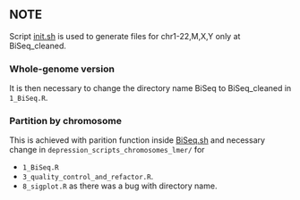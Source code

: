 ## NOTE

Script [init.sh](init.sh) is used to generate files for chr1-22,M,X,Y only at BiSeq_cleaned.

### Whole-genome version

It is then necessary to change the directory name BiSeq to BiSeq_cleaned in `1_BiSeq.R`.

### Partition by chromosome

This is achieved with parition function inside [BiSeq.sh](BiSeq.sh) and necessary change in `depression_scripts_chromosomes_lmer/` for
* `1_BiSeq.R`
* `3_quality_control_and_refactor.R`.
* `8_sigplot.R` as there was a bug with directory name.
